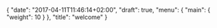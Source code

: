 {
	"date": "2017-04-11T11:46:14+02:00",
	"draft": true,
	"menu": {
			"main": {
				"weight": 10
			}
	},
	"title": "welcome"
}
